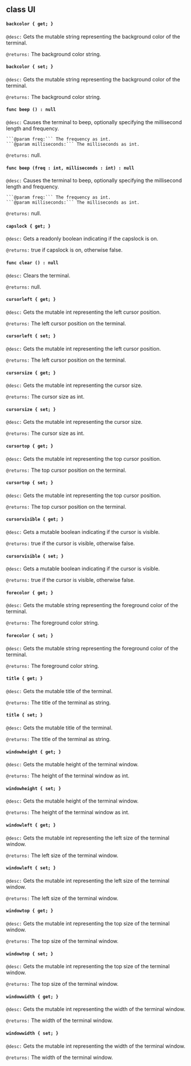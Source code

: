 ## class UI

#### ```backcolor { get; }```


```@desc:``` Gets the mutable string representing the background color of the terminal.

```@returns:``` The background color string.

#### ```backcolor { set; }```


```@desc:``` Gets the mutable string representing the background color of the terminal.

```@returns:``` The background color string.

#### ```func beep () : null```


```@desc:``` Causes the terminal to beep, optionally specifying the millisecond length and frequency.

    ```@param freq:``` The frequency as int.
    ```@param milliseconds:``` The milliseconds as int.
```@returns:``` null.

#### ```func beep (freq : int, milliseconds : int) : null```


```@desc:``` Causes the terminal to beep, optionally specifying the millisecond length and frequency.

    ```@param freq:``` The frequency as int.
    ```@param milliseconds:``` The milliseconds as int.
```@returns:``` null.

#### ```capslock { get; }```


```@desc:``` Gets a readonly boolean indicating if the capslock is on.

```@returns:``` true if capslock is on, otherwise false.

#### ```func clear () : null```


```@desc:``` Clears the terminal.

```@returns:``` null.

#### ```cursorleft { get; }```


```@desc:``` Gets the mutable int representing the left cursor position.

```@returns:``` The left cursor position on the terminal.

#### ```cursorleft { set; }```


```@desc:``` Gets the mutable int representing the left cursor position.

```@returns:``` The left cursor position on the terminal.

#### ```cursorsize { get; }```


```@desc:``` Gets the mutable int representing the cursor size.

```@returns:``` The cursor size as int.

#### ```cursorsize { set; }```


```@desc:``` Gets the mutable int representing the cursor size.

```@returns:``` The cursor size as int.

#### ```cursortop { get; }```


```@desc:``` Gets the mutable int representing the top cursor position.

```@returns:``` The top cursor position on the terminal.

#### ```cursortop { set; }```


```@desc:``` Gets the mutable int representing the top cursor position.

```@returns:``` The top cursor position on the terminal.

#### ```cursorvisible { get; }```


```@desc:``` Gets a mutable boolean indicating if the cursor is visible.

```@returns:``` true if the cursor is visible, otherwise false.

#### ```cursorvisible { set; }```


```@desc:``` Gets a mutable boolean indicating if the cursor is visible.

```@returns:``` true if the cursor is visible, otherwise false.

#### ```forecolor { get; }```


```@desc:``` Gets the mutable string representing the foreground color of the terminal.

```@returns:``` The foreground color string.

#### ```forecolor { set; }```


```@desc:``` Gets the mutable string representing the foreground color of the terminal.

```@returns:``` The foreground color string.

#### ```title { get; }```


```@desc:``` Gets the mutable title of the terminal.

```@returns:``` The title of the terminal as string.

#### ```title { set; }```


```@desc:``` Gets the mutable title of the terminal.

```@returns:``` The title of the terminal as string.

#### ```windowheight { get; }```


```@desc:``` Gets the mutable height of the terminal window.

```@returns:``` The height of the terminal window as int.

#### ```windowheight { set; }```


```@desc:``` Gets the mutable height of the terminal window.

```@returns:``` The height of the terminal window as int.

#### ```windowleft { get; }```


```@desc:``` Gets the mutable int representing the left size of the terminal window.

```@returns:``` The left size of the terminal window.

#### ```windowleft { set; }```


```@desc:``` Gets the mutable int representing the left size of the terminal window.

```@returns:``` The left size of the terminal window.

#### ```windowtop { get; }```


```@desc:``` Gets the mutable int representing the top size of the terminal window.

```@returns:``` The top size of the terminal window.

#### ```windowtop { set; }```


```@desc:``` Gets the mutable int representing the top size of the terminal window.

```@returns:``` The top size of the terminal window.

#### ```windowwidth { get; }```


```@desc:``` Gets the mutable int representing the width of the terminal window.

```@returns:``` The width of the terminal window.

#### ```windowwidth { set; }```


```@desc:``` Gets the mutable int representing the width of the terminal window.

```@returns:``` The width of the terminal window.

